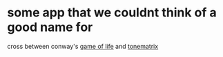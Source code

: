 some app that we couldnt think of a good name for
===========

cross between conway's <a href="www.bitstorm.org/gameoflife/">game of life</a> and 
<a href="tonematrix.audiotool.com/">tonematrix</a>